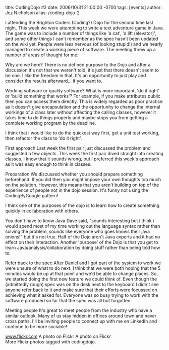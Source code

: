 title: CodingDojo #2
date: 2006/10/31 21:00:00 -0700
tags: [events]
author: Jez Nicholson
alias: /coding-dojo-2

I attending the Brighton Coders (Coding?) Dojo for the second time last night. This week we were attempting to write a text adventure game in Java. The game was to include a number of things like 'a cat', 'a lift (elevator)', and some other things I can't remember as the spec hasn't been updated on the wiki yet. People were less nervous (of looking stupid!) and we nearly managed to create a working piece of software. The meeting threw up a number of areas of thought for me:

Why are we here?
There is no defined purpose to the Dojo and after a discussion it's not that we weren't told, it's just that there doesn't seem to be one. I like the freedom in that. It's an opportunity to just play and consider the results afterward... if you want to.

Working software or quality software?
What is more important, 'do it right' or 'build something that works'? For example, if you make attributes public then you can access them directly. This is widely regarded as poor practice as it doesn't give encapsulation and the opportunity to change the internal workings of a class later without affecting the calling classes, however it takes time to do things properly and maybe stops you from getting a complete working program by the deadline.

I think that I would like to do the quickest way first, get a unit test working, then refactor the class to 'do it right'.

First approach
Last week the first pair just discussed the problem and suggested a few objects. This week the first pair dived straight into creating classes. I know that it sounds wrong, but I preferred this week's approach as it was easy enough to think in classes.

Preparation
We discussed whether you should prepare something beforehand. If you did then you might impose your own thoughts too much on the solution. However, this means that you aren't building on top of the experience of people not in the dojo session. It's funny not using the CodingByGoogle pattern!

I think one of the purposes of the dojo is to learn how to create something quickly in collaboration with others.

You don't have to know Java
Dave said, "sounds interesting but i think i would spend most of my time working out the language syntax rather than solving the problem, sounds like everyone who goes knows their java onions!" but it's not true. Half of the Dojo aren't Java experts and it had no effect on their interaction. Another 'purpose' of the Dojo is that you get to learn Java/analysis/collaboration by doing stuff rather than being told how to.

Refer back to the spec
After Daniel and I got part of the system to work we were unsure of what to do next. I think that we were both hoping that the 5 minutes would be up at that point and we'd be able to change places. So, we started doing the first new feature we could think of. Even though the (admittedly rough) spec was on the desk next to the keyboard I didn't see anyone refer back to it and make sure that their efforts were focussed on achieving what it asked for. Everyone was so busy trying to work with the software produced so far that the spec was all but forgotten.

Meeting people
It's great to meet people from the industry who have a similar outlook. Many of us stay hidden in offices around town and never cross paths. I'll be inviting people to connect up with me on LinkedIn and continue to be more sociable!

www.flickr.com
A photo on Flickr	A photo on Flickr	
More Flickr photos tagged with codingdojo.